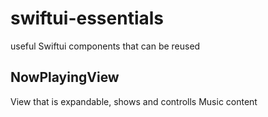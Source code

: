 # swiftui-essentials
useful Swiftui components that can be reused

## NowPlayingView
View that is expandable, shows and controlls Music content


